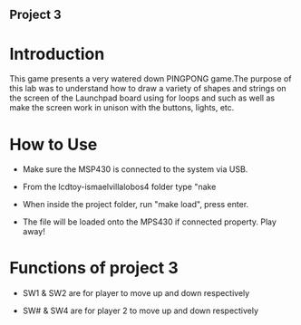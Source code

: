 ## Project 3



# Introduction



This game presents a very watered down PINGPONG game.The purpose of this lab
was to understand how to draw a variety of shapes and strings on the screen of
the Launchpad board using for loops and such as well as make the screen work in unison with the buttons, lights, etc.

# How to Use



* Make sure the MSP430 is connected to the system via USB.

* From the lcdtoy-ismaelvillalobos4 folder type "nake

* When inside the project folder, run "make load", press enter.

* The file will be loaded onto the MPS430 if connected property. Play away!



# Functions of project 3

* SW1 & SW2 are for player to move up and down respectively

* SW# & SW4 are for player 2 to move up and down respectively
